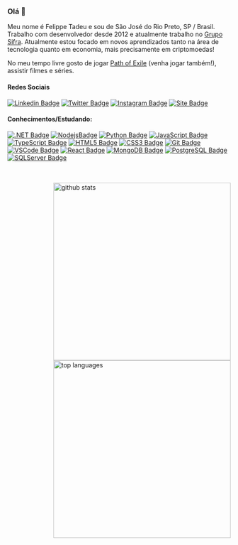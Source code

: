 ### Olá 👋

Meu nome é Felippe Tadeu e sou de São José do Rio Preto, SP / Brasil. Trabalho com desenvolvedor desde 2012 e atualmente trabalho no [Grupo Sifra](https://gruposifra.com.br).
Atualmente estou focado em novos aprendizados tanto na área de tecnologia quanto em economia, mais precisamente em criptomoedas!

No meu tempo livre gosto de jogar [Path of Exile](https://www.pathofexile.com/) (venha jogar também!), assistir filmes e séries.

#### Redes Sociais
[![Linkedin Badge](https://img.shields.io/badge/-LinkedIn-blue?style=flat&logo=Linkedin&logoColor=white&link=https://www.linkedin.com/in/felippetadeu)](https://www.linkedin.com/in/felippetadeu/)
[![Twitter Badge](https://img.shields.io/badge/-Twitter-1ca0f1?style=flat&labelColor=1ca0f1&logo=twitter&logoColor=white&link=https://twitter.com/felippetadeu)](https://twitter.com/felippetadeu)
[![Instagram Badge](https://img.shields.io/badge/-Instagram-E1306C?style=flat&labelColor=E1306C&logo=instagram&logoColor=white&link=https://instagram.com/felippe_tadeu)](https://instagram.com/felippe_tadeu)
[![Site Badge](https://img.shields.io/website?url=https%3A%2F%2Ffelippetadeu.com.br)](https://felippetadeu.com.br)

#### Conhecimentos/Estudando:

[![.NET Badge](https://img.shields.io/badge/-.NET-007396?style=flat-square&logo=.net)](#)
[![NodejsBadge](https://img.shields.io/badge/-Nodejs-339933?style=flat-square&logo=Node.js&logoColor=white)](#)
[![Python Badge](https://img.shields.io/badge/-Python-3776ab?style=flat-square&logo=Python&logoColor=white)](#)
[![JavaScript Badge](https://img.shields.io/badge/-JavaScript-black?style=flat-square&logo=javascript)](#)
[![TypeScript Badge](https://img.shields.io/badge/-TypeScript-007ACC?style=flat-square&logo=typescript&logoColor=white)](#)
[![HTML5 Badge](https://img.shields.io/badge/-HTML5-E34F26?style=flat-square&logo=html5&logoColor=white)](#)
[![CSS3 Badge](https://img.shields.io/badge/-CSS3-1572B6?style=flat-square&logo=css3)](#)
[![Git Badge](https://img.shields.io/badge/-Git-black?style=flat-square&logo=git)](#)
[![VSCode Badge](https://img.shields.io/badge/-VSCode-007ACC?style=flat-square&logo=visual-studio-code&logoColor=white)](#)
[![React Badge](https://img.shields.io/badge/-React-282c33?style=flat&logo=react&logoColor=61DAFB)](#)
[![MongoDB Badge](https://img.shields.io/badge/-MongoDB-black?style=flat-square&logo=mongodb)](#)
[![PostgreSQL Badge](https://img.shields.io/badge/-PostgreSQL-336791?style=flat-square&logo=postgresql&logoColor=white)](#)
[![SQLServer Badge](https://img.shields.io/badge/-MSSQL-CC2927?style=flat-square&logo=microsoft-sql-server)](#)

<br />
<br />

<img align="right" width="400" src="https://github-readme-stats.vercel.app/api?username=felippetadeu&show_icons=true&theme=dark&count_private=true&hide=issues" alt="github stats" />
<img align="right" width="400" src="https://github-readme-stats.vercel.app/api/top-langs/?username=felippetadeu&layout=compact&theme=dark" alt="top languages"/> 
